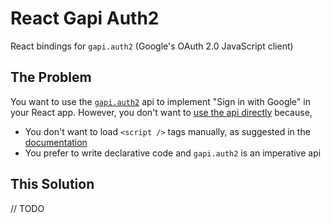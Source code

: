 # React Gapi Auth2

React bindings for `gapi.auth2` (Google's OAuth 2.0 JavaScript client)

## The Problem

You want to use the [`gapi.auth2`](https://developers.google.com/identity/sign-in/web/reference) api to implement "Sign in with Google" in your React app. However, you don't want to [use the api directly](https://developers.google.com/identity/sign-in/web/sign-in) because,

- You don't want to load `<script />` tags manually, as suggested in the [documentation](https://developers.google.com/identity/sign-in/web/sign-in)
- You prefer to write declarative code and `gapi.auth2` is an imperative api

## This Solution

// TODO



